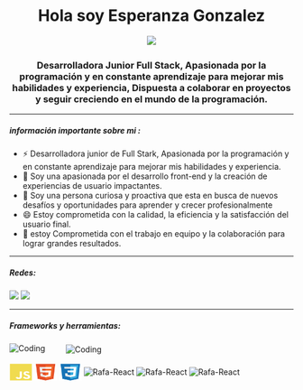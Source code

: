 
<div id="header" align="center">
         <h1 align="center">Hola soy Esperanza Gonzalez</h1>
            <img  src= "https://media.giphy.com/media/v1.Y2lkPTc5MGI3NjExYzMwMDRiOWMxMDZlMjM1NmI5ZGVlZWFmNDQ0Mjg4OGFkODA2YzE3YiZlcD12MV9pbnRlcm5hbF9naWZzX2dpZklkJmN0PWc/PkD8o1I8w55aE/giphy.gif">
    <i class="fa-thin fa-poo"></i>
    <h3>Desarrolladora Junior Full Stack, Apasionada por la programación y en constante aprendizaje para mejorar mis habilidades y experiencia, Dispuesta a colaborar en proyectos y seguir creciendo en el mundo de la programación.</h3>
    </div>
    
        
       
---   

  <h5>información importante sobre mi : </h5>

- ⚡ Desarrolladora junior  de Full Stark, Apasionada por la programación y en constante aprendizaje para mejorar mis habilidades y experiencia.
- 🔭 Soy una apasionada por el desarrollo front-end y la creación de experiencias de usuario impactantes.
- 💬 Soy una persona curiosa y proactiva que esta en busca de nuevos desafíos y oportunidades para aprender y crecer profesionalmente
- 😄 Estoy comprometida con la calidad, la eficiencia y la satisfacción del usuario final.
- 👯 estoy Comprometida con el trabajo en equipo y la colaboración para lograr  grandes resultados.
---
<h5> Redes:</h5>
<div
  <a href="https://www.instagram.com/espe024/" target="_blank" ><img src="https://img.shields.io/badge/-Instagram-%23E4405F?style=for-the-badge&logo=instagram&logoColor=white" target="_blank"></a>
  <a href="https://www.linkedin.com/" target="_blank"><img src="https://img.shields.io/badge/-LinkedIn-%230077B5?style=for-the-badge&logo=linkedin&logoColor=white" target="_blank"></a> 
 
</div>

---
  <h5>Frameworks y herramientas:</h5>

  <img align="center" alt="Coding" width="100" src="https://media.giphy.com/media/CAIgh8LKFbIciGx5Qe/giphy.gif">
        <img align="left" alt="Coding" width="100" src= "https://https://media.giphy.com/media/CAIgh8LKFbIciGx5Qe/giphy.gif">
        
<div style="display: inline_block"><br>
  <img align="center" alt="Rafa-Js" height="30" width="40" src="https://raw.githubusercontent.com/devicons/devicon/master/icons/javascript/javascript-plain.svg">
  <img align="center" alt="Rafa-HTML" height="30" width="40" src="https://raw.githubusercontent.com/devicons/devicon/master/icons/html5/html5-original.svg">
  <img align="center" alt="Rafa-CSS" height="30" width="40" src="https://raw.githubusercontent.com/devicons/devicon/master/icons/css3/css3-original.svg">

  <img align="center" alt="Rafa-React" height="30" width="40" src="https://cdn.jsdelivr.net/gh/devicons/devicon/icons/bootstrap/bootstrap-original.svg">

   <img align="center" alt="Rafa-React" height="30" width="40" src="https://cdn.jsdelivr.net/gh/devicons/devicon/icons/nodejs/nodejs-original.svg">
  
  <img align="center" alt="Rafa-React" height="30" width="40" src="https://cdn.jsdelivr.net/gh/devicons/devicon/icons/mongodb/mongodb-plain-wordmark.svg">
